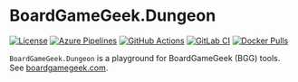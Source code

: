 # BoardGameGeek.Dungeon

[![License](https://img.shields.io/badge/license-MIT-blue.svg?label=License&logo=github)](LICENSE)
[![Azure Pipelines](https://img.shields.io/azure-devops/build/gitfool/f2136175-ada5-451b-9252-1c86653d50e5/3/master?label=Azure%20Pipelines&logo=azure-pipelines)](https://dev.azure.com/gitfool/BoardGameGeek.Dungeon/_build)
[![GitHub Actions](https://img.shields.io/github/workflow/status/gitfool/BoardGameGeek.Dungeon/Build/master?label=GitHub%20Actions&logo=github)](https://github.com/gitfool/BoardGameGeek.Dungeon/actions)
[![GitLab CI](https://img.shields.io/gitlab/pipeline/gitfool/BoardGameGeek.Dungeon/master?label=GitLab%20CI&logo=gitlab)](https://gitlab.com/gitfool/BoardGameGeek.Dungeon/pipelines)
[![Docker Pulls](https://img.shields.io/docker/pulls/dockfool/boardgamegeek-dungeon.svg?label=Docker&logo=docker)](https://hub.docker.com/r/dockfool/boardgamegeek-dungeon/tags)

`BoardGameGeek.Dungeon` is a playground for BoardGameGeek (BGG) tools. See [boardgamegeek.com](https://boardgamegeek.com).
